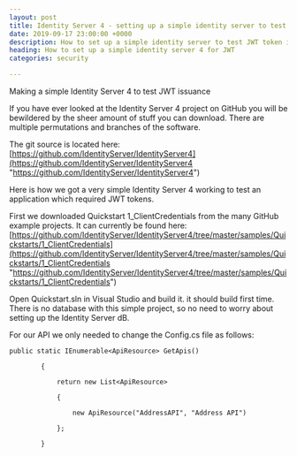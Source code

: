 ```yaml
---
layout: post
title: Identity Server 4 - setting up a simple identity server to test JWT
date: 2019-09-17 23:00:00 +0000
description: How to set up a simple identity server to test JWT token issuance
heading: How to set up a simple identity server 4 for JWT
categories: security

---
```

Making a simple Identity Server 4 to test JWT issuance

If you have ever looked at the Identity Server 4 project on GitHub you will be bewildered by the sheer amount of stuff you can download. There are multiple permutations and branches of the software.

The git source is located here: [https://github.com/IdentityServer/IdentityServer4](https://github.com/IdentityServer/IdentityServer4 "https://github.com/IdentityServer/IdentityServer4")

Here is how we got a very simple Identity Server 4 working to test an application which required JWT tokens. 

First we downloaded Quickstart 1_ClientCredentials from the many GitHub example projects. It can currently be found here: [https://github.com/IdentityServer/IdentityServer4/tree/master/samples/Quickstarts/1_ClientCredentials](https://github.com/IdentityServer/IdentityServer4/tree/master/samples/Quickstarts/1_ClientCredentials "https://github.com/IdentityServer/IdentityServer4/tree/master/samples/Quickstarts/1_ClientCredentials")

Open Quickstart.sln in Visual Studio and build it. it should build first time. There is no database with this simple project, so no need to worry about setting up the Identity Server dB.

For our API we only needed to change the Config.cs file as follows:

    public static IEnumerable<ApiResource> GetApis()

            {

                return new List<ApiResource>

                {

                    new ApiResource("AddressAPI", "Address API")

                };

            }